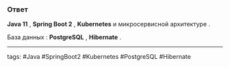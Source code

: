 ### Ответ

**Java 11** , **Spring Boot 2** , **Kubernetes**  и микросервисной архитектуре .

База данных : **PostgreSQL** , **Hibernate** .

___
tags: #Java #SpringBoot2 #Kubernetes #PostgreSQL #Hibernate